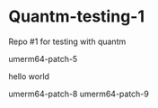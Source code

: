 # Quantm-testing-1
Repo #1 for testing with quantm

umerm64-patch-5

hello
world

umerm64-patch-8
umerm64-patch-9
